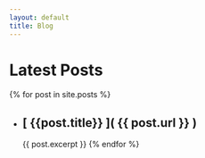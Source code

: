 ```yaml
---
layout: default
title: Blog
---
```

# Latest Posts

{% for post in site.posts %}
  * ## [ {{post.title}} ]( {{ post.url }} )
    {{ post.excerpt }}
{% endfor %}
